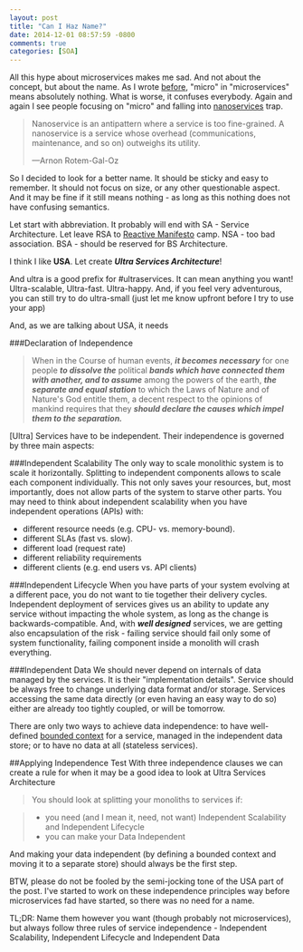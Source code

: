 ```yaml
---
layout: post
title: "Can I Haz Name?"
date: 2014-12-01 08:57:59 -0800
comments: true
categories: [SOA]
---
```

All this hype about microservices makes me sad. And not about the concept, but about the name. As I wrote [before](http://203.softover.com/2014/11/22/shmackroservices/), "micro" in "microservices" means absolutely nothing. What is worse, it confuses everybody. Again and again I see people focusing on "micro" and falling into [nanoservices](http://arnon.me/wp-content/uploads/2010/10/Nanoservices.pdf) trap.
> <p>Nanoservice is an antipattern where a service is too fine-grained. A nanoservice is a service whose overhead (communications, maintenance, and so on) outweighs its utility.</p>&mdash;Arnon Rotem-Gal-Oz

So I decided to look for a better name. It should be sticky and easy to remember. It should not focus on size, or any other questionable aspect. And it may be fine if it still means nothing - as long as this nothing does not have confusing semantics.    

Let start with abbreviation. It probably will end with SA - Service Architecture. Let leave RSA to [Reactive Manifesto](http://www.reactivemanifesto.org/) camp. NSA - too bad association. BSA - should be reserved for BS Architecture. 

I think I like **USA**. Let create ***Ultra Services Architecture***!
<!--more--> 
And ultra is a good prefix for #ultraservices. It can mean anything you want! Ultra-scalable, Ultra-fast. Ultra-happy. And, if you feel very adventurous, you can still try to do ultra-small (just let me know upfront before I try to use your app)

And, as we are talking about USA, it needs   

###Declaration of Independence
>When in the Course of human events, ***it becomes necessary*** for one people ***to dissolve the*** political ***bands which have connected them with another, and to assume*** among the powers of the earth, ***the separate and equal station*** to which the Laws of Nature and of Nature's God entitle them, a decent respect to the opinions of mankind requires that they ***should declare the causes which impel them to the separation.***

[Ultra] Services have to be independent. Their independence is governed by three main aspects:
 
###Independent Scalability
The only way to scale monolithic system is to scale it horizontally. Splitting to independent components allows to scale each component individually. This not only saves your resources, but, most importantly, does not allow parts of the system to starve other parts. You may need to think about independent scalability when you have independent operations (APIs) with:

- different resource needs (e.g. CPU- vs. memory-bound).
- different SLAs (fast vs. slow).
- different load (request rate)
- different reliability requirements 
- different clients (e.g. end users vs. API clients)
   
###Independent Lifecycle
When you have parts of your system evolving at a different pace, you do not want to tie together their delivery cycles. Independent deployment of services gives us an ability to update any service without impacting the whole system, as long as the change is backwards-compatible. And, with ***well designed*** services, we are getting also encapsulation of the risk - failing service should fail only some of system functionality, failing component inside a monolith will crash everything.     

###Independent Data
We should never depend on internals of data managed by the services. It is their "implementation details". Service should be always free to change underlying data format and/or storage.  Services accessing the same data directly (or even having an easy way to do so) either are already too tightly coupled, or will be tomorrow.

There are only two ways to achieve data independence: to have well-defined [bounded context](http://martinfowler.com/bliki/BoundedContext.html) for a service, managed in the independent data store; or to have no data at all (stateless services).

##Applying Independence Test
With three independence clauses we can create a rule for when it may be a good idea to look at Ultra Services Architecture

> You should look at splitting your monoliths to services if:
  
>  -  you need (and I mean it, need, not want) Independent Scalability and Independent Lifecycle
>  - you can make your Data Independent

And making your data independent (by defining a bounded context and moving it to a separate store) should always be the first step.

BTW, please do not be fooled by the semi-jocking tone of the USA part of the post. I've started to work on these independence principles way before microservices fad have started, so there was no need for a name. 

TL;DR: Name them however you want (though probably not microservices), but always follow three rules of service independence  - Independent Scalability, Independent Lifecycle and Independent Data
